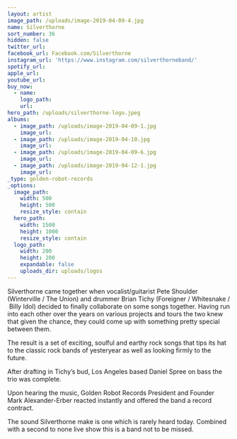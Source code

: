 ```yaml
---
layout: artist
image_path: /uploads/image-2019-04-09-4.jpg
name: Silverthorne
sort_number: 36
hidden: false
twitter_url:
facebook_url: Facebook.com/Silverthorne
instagram_url: 'https://www.instagram.com/silverthorneband/'
spotify_url:
apple_url:
youtube_url:
buy_now:
  - name:
    logo_path:
    url:
hero_path: /uploads/silverthorne-logo.jpeg
albums:
  - image_path: /uploads/image-2019-04-09-1.jpg
    image_url:
  - image_path: /uploads/image-2019-04-10.jpg
    image_url:
  - image_path: /uploads/image-2019-04-09-6.jpg
    image_url:
  - image_path: /uploads/image-2019-04-12-1.jpg
    image_url:
_type: golden-robot-records
_options:
  image_path:
    width: 500
    height: 500
    resize_style: contain
  hero_path:
    width: 1500
    height: 1000
    resize_style: contain
  logo_path:
    width: 200
    height: 200
    expandable: false
    uploads_dir: uploads/logos
---
```


Silverthorne came together when vocalist/guitarist Pete Shoulder (Winterville / The Union) and drummer Brian Tichy (Foreigner / Whitesnake /  Billy Idol) decided to finally collaborate on some songs together. Having run into each other over the years on various projects and tours the two knew that given the chance, they could come up with something pretty special between them. 

The result is a set of exciting, soulful and earthy rock songs that tips its hat to the classic rock bands of yesteryear as well as looking firmly to the future. 

After drafting in Tichy’s bud, Los Angeles based Daniel Spree on bass the trio was complete. 

Upon hearing the music, Golden Robot Records President and Founder Mark Alexander-Erber reacted instantly and offered the band a record contract.

The sound Silverthorne make is one which is rarely heard today. Combined with a second to none live show this is a band not to be missed.
